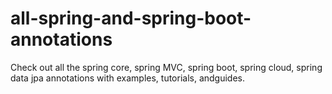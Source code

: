 # all-spring-and-spring-boot-annotations
Check out all the spring core, spring MVC, spring boot, spring cloud, spring data jpa annotations with examples, tutorials, andguides.
